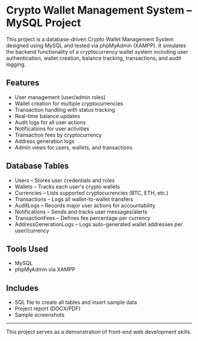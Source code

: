 # Crypto Wallet Management System – MySQL Project

This project is a database-driven Crypto Wallet Management System designed using MySQL and tested via phpMyAdmin (XAMPP). It simulates the backend functionality of a cryptocurrency wallet system including user authentication, wallet creation, balance tracking, transactions, and audit logging.

## Features
*   User management (user/admin roles)
*   Wallet creation for multiple cryptocurrencies
*   Transaction handling with status tracking
*   Real-time balance updates
*   Audit logs for all user actions
*   Notifications for user activities
*   Transaction fees by cryptocurrency
*   Address generation logs
*   Admin views for users, wallets, and transactions

## Database Tables
*   Users – Stores user credentials and roles
*   Wallets – Tracks each user's crypto wallets
*   Currencies – Lists supported cryptocurrencies (BTC, ETH, etc.)
*   Transactions – Logs all wallet-to-wallet transfers
*   AuditLogs – Records major user actions for accountability
*   Notifications – Sends and tracks user messages/alerts
*   TransactionFees – Defines fee percentage per currency
*   AddressGenerationLogs – Logs auto-generated wallet addresses per user/currency

## Tools Used
*   MySQL
*   phpMyAdmin via XAMPP

## Includes
*   SQL file to create all tables and insert sample data
*   Project report (DOCX/PDF)
*   Sample screenshots

---

This project serves as a demonstration of front-end web development skills.

